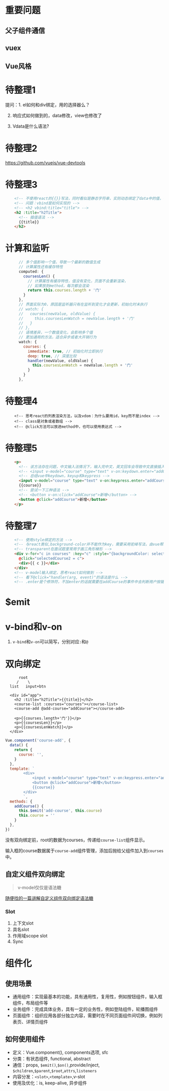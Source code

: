 # 重要问题

## 父子组件通信

## vuex

## Vue风格

# 待整理1

提问：1. el如何和div绑定，用的选择器么？

2. 响应式如何做到的，data修改，view也修改了

3. Vdata是什么语法?

# 待整理2

 https://github.com/vuejs/vue-devtools

# 待整理3

```html
    <!-- 不使用react的{{}}写法，同时看似是静态字符串，实则动态绑定了data中的值，有两种写法，可简写 -->
    <!-- 问题：vbind是如何实现的 -->
    <!-- <h2 vbind:title="title"> -->
    <h2 :title="h2Title">
      <!-- 插值语法 -->
      {{title}}
    </h2>
```

# 计算和监听

```js
      // 多个值影响一个值，导致一个最新的数值生成
      // 计算属性还有缓存特性
      computed: {
        coursesLen() {
          // 计算属性有缓存特性，值没有变化，页面不会重新渲染，
          // 如果放到method，每次都会渲染
          return this.courses.length + '门'
        }
      },
      // 界面实际为0，原因是监听器只有在监听到变化才会更新，初始化时未执行
      // watch: {
      //   courses(newValue, oldValue) {
      //     this.coursesLenWatch = newValue.length + '门'
      //   }
      // },
      // 语境差异，一个数值变化，会影响多个值
      // 更加通用的方法，适合异步或者大开销行为
      watch: {
        courses: {
          immediate: true, // 初始化时立即执行
          deep: true, // 深度比较
          handler(newValue, oldValue) {
            this.coursesLenWatch = newValue.length + '门'
          }
        }
      },
```

# 待整理4

```
    <!-- 思考react的列表渲染方法，以及vdom：为什么要用id，key而不是index -->
    <!-- class是对象或者数组 -->
    <!-- @click方法可以放进method中，也可以使用表达式 -->
```

# 待整理5

```html
    <p>
      <!-- 该方法存在问题，中文输入法情况下，输入完中文，英文回车会导致中文直接插入，例如输入“测试button” -->
      <!-- <input v-model="course" type="text" v-on:keydown.enter="addCourse"/> -->
      <!-- 总结vue中keydown，keyup和keypress -->
      <input v-model="course" type="text" v-on:keypress.enter="addCourse" />
      {{course}}
      <!-- 尝试一下三种语法 -->
      <!-- <button v-on:click="addCourse">新增</button> -->
      <button @click="addCourse">新增</button>
    </p>
```

# 待整理7

```html
    <!-- 使用style绑定的方法 -->
    <!-- 与react类似,background-color并不能作为key，需要采用驼峰写法，由vue帮助解析 -->
    <!-- transparent在面试题里常用于画三角形梯形 -->
    <div v-for="c in courses" :key="c" :style="{backgroundColor: selectedCourse2 === c ? '#aaa' : 'transParent'}"
      @click="selectedCourse2 = c">
      <div>{{ c }}</div>
    </div>
    <!-- v-model输入绑定，思考react如何做到 -->
    <!-- 看下@click="handler(arg, event)"的语法是什么 -->
    <!-- .enter是个修饰符，不加enter的话就需要在addCourse的事件中去判断用户按键 -->
```

# $emit

# v-bind和v-on

1. `v-bind`和`v-on`可以简写，分别对应`:`和`@`

# 双向绑定

          root
         /    \
      list   input+btn

```
  <div id="app">
    <h2 :title="h2Title">{{title}}</h2>
    <course-list :courses="courses"></course-list>
    <course-add @add-course="addCourse"></course-add>

    <p>{{courses.length+'门'}}</p>
    <p>{{coursesLen}}</p>
    <p>{{coursesLenWatch}}</p>
  </div>
```

```js
Vue.component('course-add', {
  data() {
    return {
      course: '',
    }
  },
  template: `
		<div>
			<input v-model="course" type="text" v-on:keypress.enter="addCourse" />
			<button @click="addCourse">新增</button>
			{{course}}
		</div>
		`,
  methods: {
    addCourse() {
      this.$emit('add-course', this.course)
      this.course = ''
    }
  },
})
```

没有双向绑定前，root的数据为courses，传递给`course-list`组件显示。

输入框的course数据属于`course-add`组件管理，添加后抛给父组件加入到`courses`中。

## 自定义组件双向绑定

> v-model仅仅是语法糖

[随便找的一篇讲解自定义组件双向绑定语法糖](https://juejin.cn/post/6884209228849807368)

### Slot

1. 上下文slot
2. 具名slot
3. 作用域scope slot
4. Sync

# 组件化

## 使用场景

- 通用组件：实现最基本的功能，具有通用性，复用性，例如按钮组件，输入框组件，布局组件等
- 业务组件：完成具体业务，具有一定的业务性，例如登陆组件，轮播图组件
- 页面组件：组织应用各部分独立内容，需要时在不同页面组件间切换，例如列表页、详情页组件

## 如何使用组件

- 定义：Vue.component(), components选项, sfc
- 分类：有状态组件, functional, abstract
- 通信：props, `$emit()`,`$on()`,provide/inject, `$children`,`$parent`,`$root`,`attrs`,`listeners`
- 内容分发：`<slot>`,`<template>`,v-slot
- 使用及优化：is, keep-alive, 异步组件




